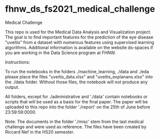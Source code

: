 # fhnw_ds_fs2021_medical_challenge

Medical Challenge

This repo is used for the Medical Data Analysis and Visualization project. The goal is to find important features for the prediction of the eye disease "uveitis" from a dataset with numerous features using supervised learning algorithms. Additional information is available on the website ds-spaces if you are working in the Data Science program at FHNW.

Instructions:

To run the notebooks in the folders ./machine_learning, ./data  and ./eda please place the files "uveitis_data.xlsx" and "uveitis_explanans.xlsx" into the ./data folder.
Without those files, the notebook will not produce any output.

All folders, except for ./administrative and './data' contain notebooks or scripts that will be used as a basis for the final paper.
The paper will be uploaded to this repo into the folder './report' on the 25th of June before 23:59:59:0000. 


Note: 
The documents in the folder './misc' stem from the last medical challenge and were used as reference. The files have been created by Riccard Nef in the HS20 semester.

